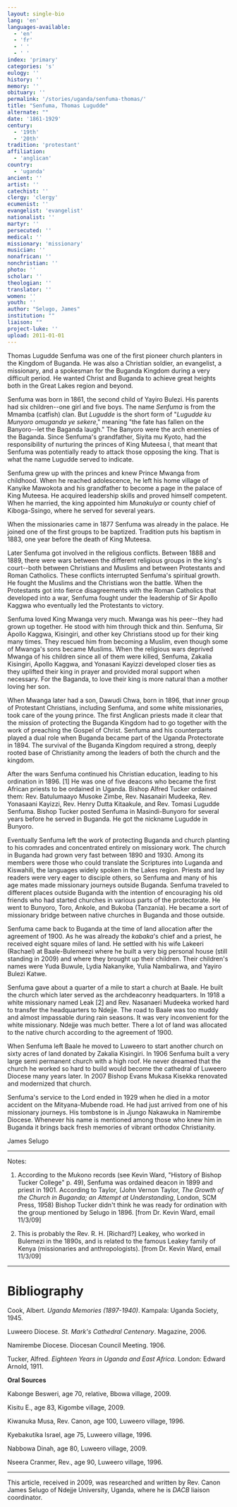 ```yaml
---
layout: single-bio
lang: 'en'
languages-available:
  - 'en'
  - 'fr'
  - ' '
  - ' '
index: 'primary'
categories: 's'
eulogy: ''
history: ''
memory: ''
obituary: ''
permalink: '/stories/uganda/senfuma-thomas/'
title: "Senfuma, Thomas Lugudde"
alternate: ""
date: '1861-1929'
century:
  - '19th'
  - '20th'
tradition: 'protestant'
affiliation:
  - 'anglican'
country:
  - 'uganda'
ancient: ''
artist: ''
catechist: ''
clergy: 'clergy'
ecumenist: ''
evangelist: 'evangelist'
nationalist: ''
martyr: ''
persecuted: ''
medical: ''
missionary: 'missionary'
musician: ''
nonafrican: ''
nonchristian: ''
photo: ''
scholar: ''
theologian: ''
translator: ''
women: ''
youth: ''
author: "Selugo, James"
institution: ""
liaison: ""
project-luke: ''
upload: 2011-01-01
---
```




Thomas Lugudde Senfuma was one of the first pioneer church planters in the Kingdom of Buganda. He was also a Christian soldier, an evangelist, a missionary, and a spokesman for the Buganda Kingdom during a very difficult period. He wanted Christ and Buganda to achieve great heights both in the Great Lakes region and beyond.

Senfuma was born in 1861, the second child of Yayiro Bulezi. His parents had six children--one girl and five boys. The name *Senfuma* is from the Mmamba (catfish) clan. But *Lugudde* is the short form of "*Lugudde ku Munyoro omuganda ye sekere*," meaning "the fate has fallen on the Banyoro--let the Baganda laugh." The Banyoro were the arch enemies of the Baganda. Since Senfuma's grandfather, Siyita mu Kyoto, had the responsibility of nurturing the princes of King Muteesa I, that meant that Senfuma was potentially ready to attack those opposing the king. That is what the name Lugudde served to indicate.

Senfuma grew up with the princes and knew Prince Mwanga from childhood. When he reached adolescence, he left his home village of Kanyike Mawokota and his grandfather to become a page in the palace of King Muteesa. He acquired leadership skills and proved himself competent. When he married, the king appointed him *Munakulya* or county chief of Kiboga-Ssingo, where he served for several years.

When the missionaries came in 1877 Senfuma was already in the palace. He joined one of the first groups to be baptized. Tradition puts his baptism in 1883, one year before the death of King Muteesa.

Later Senfuma got involved in the religious conflicts. Between 1888 and 1889, there were wars between the different religious groups in the king's court--both between Christians and Muslims and between Protestants and Roman Catholics. These conflicts interrupted Senfuma's spiritual growth. He fought the Muslims and the Christians won the battle. When the Protestants got into fierce disagreements with the Roman Catholics that developed into a war, Senfuma fought under the leadership of Sir Apollo Kaggwa who eventually led the Protestants to victory.

Senfuma loved King Mwanga very much. Mwanga was his peer--they had grown up together. He stood with him through thick and thin. Senfuma, Sir Apollo Kaggwa, Kisingiri, and other key Christians stood up for their king many times. They rescued him from becoming a Muslim, even though some of Mwanga's sons became Muslims. When the religious wars deprived Mwanga of his children since all of them were killed, Senfuma, Zakalia Kisingiri, Apollo Kaggwa, and Yonasani Kayizzi developed closer ties as they uplifted their king in prayer and provided moral support when necessary. For the Baganda, to love their king is more natural than a mother loving her son.

When Mwanga later had a son, Dawudi Chwa, born in 1896, that inner group of Protestant Christians, including Senfuma, and some white missionaries, took care of the young prince. The first Anglican priests made it clear that the mission of protecting the Buganda Kingdom had to go together with the work of preaching the Gospel of Christ. Senfuma and his counterparts played a dual role when Buganda became part of the Uganda Protectorate in 1894. The survival of the Buganda Kingdom required a strong, deeply rooted base of Christianity among the leaders of both the church and the kingdom.

After the wars Senfuma continued his Christian education, leading to his ordination in 1896. [1] He was one of five deacons who became the first African priests to be ordained in Uganda. Bishop Alfred Tucker ordained them: Rev. Batulumaayo Musoke Zimbe, Rev. Nasanairi Mudeeka, Rev. Yonasaani Kayizzi, Rev. Henry Dutta Kitaakule, and Rev. Tomasi Lugudde Senfuma. Bishop Tucker posted Senfuma in Masindi-Bunyoro for several years before he served in Buganda. He got the nickname Lugudde in Bunyoro.

Eventually Senfuma left the work of protecting Buganda and church planting to his comrades and concentrated entirely on missionary work. The church in Buganda had grown very fast between 1890 and 1930. Among its members were those who could translate the Scriptures into Luganda and Kiswahili, the languages widely spoken in the Lakes region. Priests and lay readers were very eager to disciple others, so Senfuma and many of his age mates made missionary journeys outside Buganda. Senfuma traveled to different places outside Buganda with the intention of encouraging his old friends who had started churches in various parts of the protectorate. He went to Bunyoro, Toro, Ankole, and Bukoba (Tanzania). He became a sort of missionary bridge between native churches in Buganda and those outside.

Senfuma came back to Buganda at the time of land allocation after the agreement of 1900. As he was already the *kabaka*'s chief and a priest, he received eight square miles of land. He settled with his wife Lakeeri (Rachael) at Baale-Bulemeezi where he built a very big personal house (still standing in 2009) and where they brought up their children. Their children's names were Yuda Buwule, Lydia Nakanyike, Yulia Nambalirwa, and Yayiro Bulezi Katwe.

Senfuma gave about a quarter of a mile to start a church at Baale. He built the church which later served as the archdeaconry headquarters. In 1918 a white missionary named Leak [2] and Rev. Nasanaeri Mudeeka worked hard to transfer the headquarters to Ndejje. The road to Baale was too muddy and almost impassable during rain seasons. It was very inconvenient for the white missionary. Ndejje was much better. There a lot of land was allocated to the native church according to the agreement of 1900.

When Senfuma left Baale he moved to Luweero to start another church on sixty acres of land donated by Zakalia Kisingiri. In 1906 Senfuma built a very large semi permanent church with a high roof. He never dreamed that the church he worked so hard to build would become the cathedral of Luweero Diocese many years later. In 2007 Bishop Evans Mukasa Kisekka renovated and modernized that church.

Senfuma's service to the Lord ended in 1929 when he died in a motor accident on the Mityana-Mubende road. He had just arrived from one of his missionary journeys. His tombstone is in Jjungo Nakawuka in Namirembe Diocese. Whenever his name is mentioned among those who knew him in Buganda it brings back fresh memories of vibrant orthodox Christianity.

James Selugo

---

Notes:

1. According to the Mukono records (see Kevin Ward, "History of Bishop Tucker College" p. 49), Senfuma was ordained deacon in 1899 and priest in 1901. According to Taylor, (John Vernon Taylor, *The Growth of the Church in Buganda; an Attempt at Understanding*, London, SCM Press, 1958) Bishop Tucker didn't think he was ready for ordination with the group mentioned by Selugo in 1896. [from Dr. Kevin Ward, email 11/3/09]

2. This is probably the Rev. R. H. [Richard?] Leakey, who worked in Bulemezi in the 1890s, and is related to the famous Leakey family of Kenya (missionaries and anthropologists). [from Dr. Kevin Ward, email 11/3/09]

---

# Bibliography

Cook, Albert. *Uganda Memories (1897-1940)*. Kampala: Uganda Society, 1945.

Luweero Diocese. *St. Mark's Cathedral Centenary*.  Magazine, 2006.

Namirembe Diocese. Diocesan Council Meeting. 1906.

Tucker, Alfred. *Eighteen Years in Uganda and East Africa*. London: Edward Arnold, 1911.

**Oral Sources**

Kabonge Besweri, age 70, relative, Bbowa village, 2009.

Kisitu E., age 83, Kigombe village, 2009.

Kiwanuka Musa, Rev. Canon, age 100, Luweero village, 1996.

Kyebakutika Israel, age 75, Luweero village, 1996.

Nabbowa Dinah, age 80, Luweero village, 2009.

Nseera  Cranmer, Rev., age 90, Luweero village, 1996.

---

This article, received in 2009, was researched and written by Rev. Canon James Selugo of Ndejje University, Uganda, where he is *DACB* liaison coordinator.
